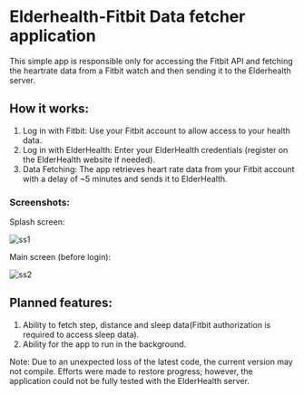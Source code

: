 # Elderhealth-Fitbit Data fetcher application

This simple app is responsible only for accessing the Fitbit API and fetching the heartrate data from a Fitbit watch and then sending it to the Elderhealth server.

## How it works:
1.	Log in with Fitbit: Use your Fitbit account to allow access to your health data.
2.	Log in with ElderHealth: Enter your ElderHealth credentials (register on the ElderHealth website if needed).
3.	Data Fetching: The app retrieves heart rate data from your Fitbit account with a delay of ~5 minutes and sends it to ElderHealth.

### Screenshots:

Splash screen:

![ss1](https://github.com/user-attachments/assets/fc6ae77c-447f-4ba3-b4ac-f713e04acceb)


Main screen (before login):

![ss2](https://github.com/user-attachments/assets/dc908b7e-f302-4405-b257-ba0985d6eae9)

## Planned features:
1. Ability to fetch step, distance and sleep data(Fitbit authorization is required to access sleep data).
2. Ability for the app to run in the background.

Note: Due to an unexpected loss of the latest code, the current version may not compile. Efforts were made to restore progress; however, the application could not be fully tested with the ElderHealth server.

